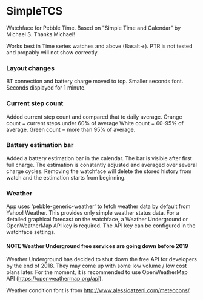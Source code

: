 # SimpleTCS
Watchface for Pebble Time. Based on "Simple Time and Calendar" by Michael S. Thanks Michael!

Works best in Time series watches and above (Basalt->). PTR is not tested and propably will not show correctly.

### Layout changes
BT connection and battery charge moved to top. Smaller seconds font. Seconds displayed for 1 minute.

### Current step count
Added current step count and compared that to daily average. Orange count = current steps under 60% of average 
White count = 60-95% of average. Green count = more than 95% of average.

### Battery estimation bar
Added a battery estimation bar in the calendar. The bar is visible after first full charge. The estimation is constantly adjusted and averaged over several charge cycles. Removing the watchface will delete the stored history from watch and the estimation starts from beginning.

### Weather
App uses 'pebble-generic-weather' to fetch weather data by default from Yahoo! Weather. This provides only simple weather status data. For a detailed graphical forecast on the watchface, a Weather Underground or OpenWeatherMap API key is required. The API key can be configured in the watchface settings.

#### NOTE Weather Underground free services are going down before 2019
Weather Underground has decided to shut down the free API for developers by the end of 2018. They may come up with some low volume / low cost plans later.
For the moment, it is recommended to use OpenWeatherMap API (https://openweathermap.org/api).

Weather condition font is from
http://www.alessioatzeni.com/meteocons/
